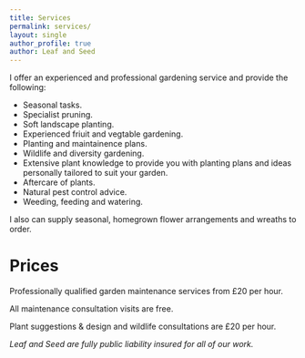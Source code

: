 ```yaml
---
title: Services
permalink: services/
layout: single
author_profile: true
author: Leaf and Seed
---
```

I offer an experienced and professional gardening service and provide the following:

  * Seasonal tasks.
  * Specialist pruning.
  * Soft landscape planting.
  * Experienced friuit and vegtable gardening.
  * Planting and maintainence plans.
  * Wildlife and diversity gardening.
  * Extensive plant knowledge to provide you with planting plans and ideas personally tailored to suit your garden.
  * Aftercare of plants.
  * Natural pest control advice.
  * Weeding, feeding and watering.

I also can supply seasonal, homegrown flower arrangements and wreaths to order.

# Prices
Professionally qualified garden maintenance services from £20 per hour.

All maintenance consultation visits are free.

Plant suggestions & design and wildlife consultations are £20 per hour.

*Leaf and Seed are fully public liability insured for all of our work.*

